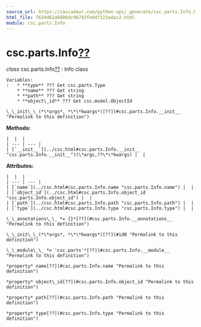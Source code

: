 ```yaml
---
source_url: https://cascadeur.com/python-api/_generate/csc.parts.Info.html
html_file: 7634d62a0806dc96793feddf323adac2.html
module: csc.parts.Info
---
```


# csc.parts.Info[??](#csc-parts-info "Permalink to this heading")

*class* csc.parts.Info[??](#csc.parts.Info "Permalink to this definition")
:   Info class

    Variables:
    :   * **type** ??? Get csc.parts.Type
        * **name** ??? Get string
        * **path** ??? Get string
        * **object\_id** ??? Get csc.model.ObjectId

    \_\_init\_\_(*\*args*, *\*\*kwargs*)[??](#csc.parts.Info.__init__ "Permalink to this definition")

    
**Methods:**

    |  |  |
    | --- | --- |
    | [`__init__`](../csc.html#csc.parts.Info.__init__ "csc.parts.Info.__init__")(\*args,??\*\*kwargs) |  |

    
**Attributes:**

    |  |  |
    | --- | --- |
    | [`name`](../csc.html#csc.parts.Info.name "csc.parts.Info.name") |  |
    | [`object_id`](../csc.html#csc.parts.Info.object_id "csc.parts.Info.object_id") |  |
    | [`path`](../csc.html#csc.parts.Info.path "csc.parts.Info.path") |  |
    | [`type`](../csc.html#csc.parts.Info.type "csc.parts.Info.type") |  |

    \_\_annotations\_\_ *= {}*[??](#csc.parts.Info.__annotations__ "Permalink to this definition")

    \_\_init\_\_(*\*args*, *\*\*kwargs*)[??](#id0 "Permalink to this definition")

    \_\_module\_\_ *= 'csc.parts'*[??](#csc.parts.Info.__module__ "Permalink to this definition")

    *property* name[??](#csc.parts.Info.name "Permalink to this definition")

    *property* object\_id[??](#csc.parts.Info.object_id "Permalink to this definition")

    *property* path[??](#csc.parts.Info.path "Permalink to this definition")

    *property* type[??](#csc.parts.Info.type "Permalink to this definition")